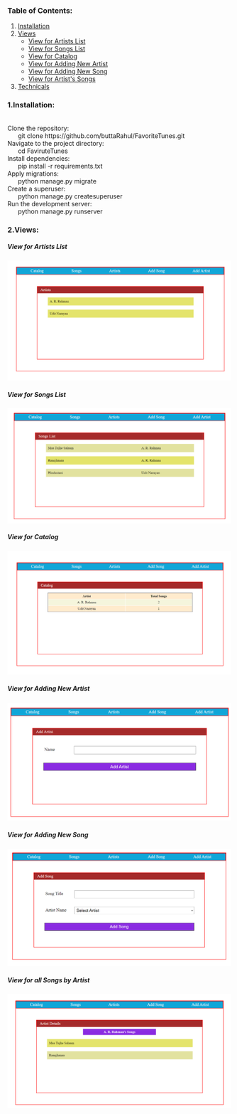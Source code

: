 <div>
  <h3>Table of Contents:</h3>
  <ol>
    <li><a href="#">Installation</a></li>
    <li>
      <a href="#">Views</a>
      <ul>
        <li><a href="#aview">View for Artists List</a></li>
        <li><a href="#sview">View for Songs List</a></li>
        <li><a href="#cview">View for Catalog</a></li>
        <li><a href="#nartist">View for Adding New Artist</a></li>
        <li><a href="#nsong">View for Adding New Song</a></li>
        <li><a href="#asong">View for Artist's Songs</a></li>
      </ul>
    </li>
    <li><a href="#">Technicals</a></li>
  </ol>
  <h3>1.Installation:</h3>
  <p>
    <br>
    Clone the repository:
    <br>
      &nbsp &nbsp &nbsp git clone https://github.com/buttaRahul/FavoriteTunes.git
    <br>
    Navigate to the project directory:
    <br>
      &nbsp &nbsp &nbsp cd FaviruteTunes
    <br>
    Install dependencies:
     <br>
     &nbsp &nbsp &nbsp pip install -r requirements.txt
     <br>
    Apply migrations:
     <br>
     &nbsp &nbsp &nbsp python manage.py migrate
     <br>
    Create a superuser:
     <br>
     &nbsp &nbsp &nbsp python manage.py createsuperuser
     <br>
    Run the development server:
     <br>
     &nbsp &nbsp &nbsp python manage.py runserver
     
  </p>
  <h3>2.Views:</h3>
<!--   <img src></img> -->
<div id='aview' >
  <h5>View for Artists List</h5>
  <img src="images/artistview.png" alt="Artist List View">
</div>
<div id='sview' >
  <h5>View for Songs List</h5>
  <img src="images/songsview.png" alt="Songs List View">
</div>
<div id='cview' >
  <h5>View for Catalog</h5>
  <img src="images/catalogview.png" alt="Catalog View">
</div>
<div id='nartist' >
  <h5>View for Adding New Artist</h5>
  <img src="images/addartistview.png" alt="Add Artist View">
</div>
<div id='nsong' >
  <h5>View for Adding New Song</h5>
  <img src="images/addsongview.png" alt="Add Song View">
</div>
<div id='asong' >
  <h5>View for all Songs by Artist</h5>
  <img src="images/artistsongsview.png" alt="Artist Songs View">
</div>
</div>

